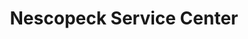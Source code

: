 ---
title: "Nescopeck Service Center"
url: /nescopeck/nescopeck-service-center/
shop: Autowerkstatt
---